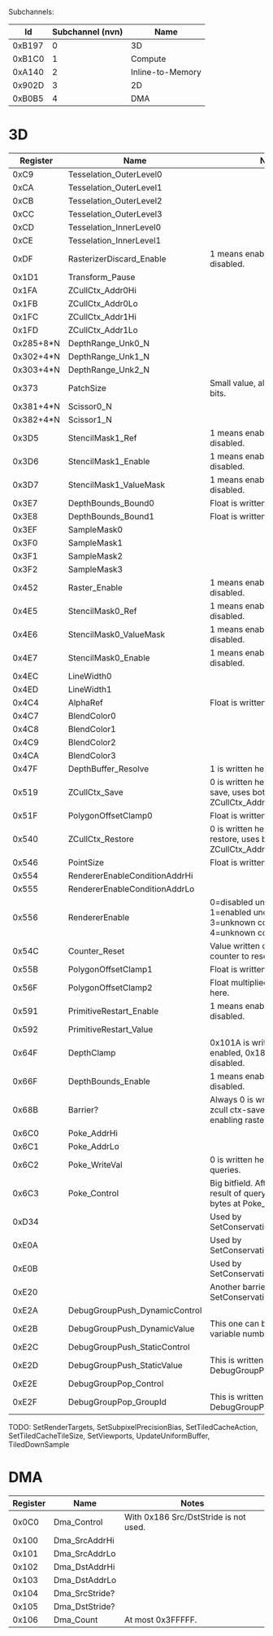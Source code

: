 Subchannels:

| Id     | Subchannel (nvn) | Name             |
| ------ | ---------------- | ---------------- |
| 0xB197 | 0                | 3D               |
| 0xB1C0 | 1                | Compute          |
| 0xA140 | 2                | Inline-to-Memory |
| 0x902D | 3                | 2D               |
| 0xB0B5 | 4                | DMA              |

# 3D

| Register   | Name                           | Notes                                                                                            |
| ---------- | ------------------------------ | ------------------------------------------------------------------------------------------------ |
| 0xC9       | Tesselation\_OuterLevel0       |                                                                                                  |
| 0xCA       | Tesselation\_OuterLevel1       |                                                                                                  |
| 0xCB       | Tesselation\_OuterLevel2       |                                                                                                  |
| 0xCC       | Tesselation\_OuterLevel3       |                                                                                                  |
| 0xCD       | Tesselation\_InnerLevel0       |                                                                                                  |
| 0xCE       | Tesselation\_InnerLevel1       |                                                                                                  |
| 0xDF       | RasterizerDiscard\_Enable      | 1 means enabled, 0 means disabled.                                                               |
| 0x1D1      | Transform\_Pause               |                                                                                                  |
| 0x1FA      | ZCullCtx\_Addr0Hi              |                                                                                                  |
| 0x1FB      | ZCullCtx\_Addr0Lo              |                                                                                                  |
| 0x1FC      | ZCullCtx\_Addr1Hi              |                                                                                                  |
| 0x1FD      | ZCullCtx\_Addr1Lo              |                                                                                                  |
| 0x285+8\*N | DepthRange\_Unk0\_N            |                                                                                                  |
| 0x302+4\*N | DepthRange\_Unk1\_N            |                                                                                                  |
| 0x303+4\*N | DepthRange\_Unk2\_N            |                                                                                                  |
| 0x373      | PatchSize                      | Small value, always fits in 12 bits.                                                             |
| 0x381+4\*N | Scissor0\_N                    |                                                                                                  |
| 0x382+4\*N | Scissor1\_N                    |                                                                                                  |
| 0x3D5      | StencilMask1\_Ref              | 1 means enabled, 0 means disabled.                                                               |
| 0x3D6      | StencilMask1\_Enable           | 1 means enabled, 0 means disabled.                                                               |
| 0x3D7      | StencilMask1\_ValueMask        | 1 means enabled, 0 means disabled.                                                               |
| 0x3E7      | DepthBounds\_Bound0            | Float is written here.                                                                           |
| 0x3E8      | DepthBounds\_Bound1            | Float is written here.                                                                           |
| 0x3EF      | SampleMask0                    |                                                                                                  |
| 0x3F0      | SampleMask1                    |                                                                                                  |
| 0x3F1      | SampleMask2                    |                                                                                                  |
| 0x3F2      | SampleMask3                    |                                                                                                  |
| 0x452      | Raster\_Enable                 | 1 means enabled, 0 means disabled.                                                               |
| 0x4E5      | StencilMask0\_Ref              | 1 means enabled, 0 means disabled.                                                               |
| 0x4E6      | StencilMask0\_ValueMask        | 1 means enabled, 0 means disabled.                                                               |
| 0x4E7      | StencilMask0\_Enable           | 1 means enabled, 0 means disabled.                                                               |
| 0x4EC      | LineWidth0                     |                                                                                                  |
| 0x4ED      | LineWidth1                     |                                                                                                  |
| 0x4C4      | AlphaRef                       | Float is written here.                                                                           |
| 0x4C7      | BlendColor0                    |                                                                                                  |
| 0x4C8      | BlendColor1                    |                                                                                                  |
| 0x4C9      | BlendColor2                    |                                                                                                  |
| 0x4CA      | BlendColor3                    |                                                                                                  |
| 0x47F      | DepthBuffer\_Resolve           | 1 is written here to trigger.                                                                    |
| 0x519      | ZCullCtx\_Save                 | 0 is written here to trigger ctx-save, uses both ZCullCtx\_Addr0/1.                              |
| 0x51F      | PolygonOffsetClamp0            | Float is written here.                                                                           |
| 0x540      | ZCullCtx\_Restore              | 0 is written here to trigger ctx-restore, uses both ZCullCtx\_Addr0/1.                           |
| 0x546      | PointSize                      | Float is written here.                                                                           |
| 0x554      | RendererEnableConditionAddrHi  |                                                                                                  |
| 0x555      | RendererEnableConditionAddrLo  |                                                                                                  |
| 0x556      | RendererEnable                 | 0=disabled unconditional, 1=enabled unconditional, 3=unknown conditional, 4=unknown conditional, |
| 0x54C      | Counter\_Reset                 | Value written decides which counter to reset.                                                    |
| 0x55B      | PolygonOffsetClamp1            | Float is written here.                                                                           |
| 0x56F      | PolygonOffsetClamp2            | Float multiplied by 2 is written here.                                                           |
| 0x591      | PrimitiveRestart\_Enable       | 1 means enabled, 0 means disabled.                                                               |
| 0x592      | PrimitiveRestart\_Value        |                                                                                                  |
| 0x64F      | DepthClamp                     | 0x101A is written when enabled, 0x181D when disabled.                                            |
| 0x66F      | DepthBounds\_Enable            | 1 means enabled, 0 means disabled.                                                               |
| 0x68B      | Barrier?                       | Always 0 is written here. During zcull ctx-save, spammed when enabling raster, ...               |
| 0x6C0      | Poke\_AddrHi                   |                                                                                                  |
| 0x6C1      | Poke\_AddrLo                   |                                                                                                  |
| 0x6C2      | Poke\_WriteVal                 | 0 is written here during most queries.                                                           |
| 0x6C3      | Poke\_Control                  | Big bitfield. After write, the result of query is written to 4 bytes at Poke\_Addr.              |
| 0xD34      |                                | Used by SetConservativeRasterDilate.                                                             |
| 0xE0A      |                                | Used by SetConservativeRasterDilate.                                                             |
| 0xE0B      |                                | Used by SetConservativeRasterDilate.                                                             |
| 0xE20      |                                | Another barrier? Used by SetConservativeRasterDilate.                                            |
| 0xE2A      | DebugGroupPush\_DynamicControl |                                                                                                  |
| 0xE2B      | DebugGroupPush\_DynamicValue   | This one can be written a variable number of times.                                              |
| 0xE2C      | DebugGroupPush\_StaticControl  |                                                                                                  |
| 0xE2D      | DebugGroupPush\_StaticValue    | This is written 3 times after DebugGroupPush\_StaticControl.                                     |
| 0xE2E      | DebugGroupPop\_Control         |                                                                                                  |
| 0xE2F      | DebugGroupPop\_GroupId         | This is written once after DebugGroupPop\_Control.                                               |

TODO: SetRenderTargets, SetSubpixelPrecisionBias, SetTiledCacheAction,
SetTiledCacheTileSize, SetViewports, UpdateUniformBuffer,
TiledDownSample

# DMA

| Register | Name            | Notes                                 |
| -------- | --------------- | ------------------------------------- |
| 0x0C0    | Dma\_Control    | With 0x186 Src/DstStride is not used. |
| 0x100    | Dma\_SrcAddrHi  |                                       |
| 0x101    | Dma\_SrcAddrLo  |                                       |
| 0x102    | Dma\_DstAddrHi  |                                       |
| 0x103    | Dma\_DstAddrLo  |                                       |
| 0x104    | Dma\_SrcStride? |                                       |
| 0x105    | Dma\_DstStride? |                                       |
| 0x106    | Dma\_Count      | At most 0x3FFFFF.                     |
